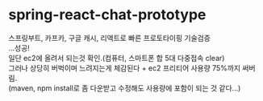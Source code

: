 # spring-react-chat-prototype
스프링부트, 카프카, 구글 캐시, 리액트로 빠른 프로토타이핑 기술검증 <br>
...성공! <br>
일단 ec2에 올려서 되는것 확인.(컴퓨터, 스마트폰 합 5대 다중접속 clear) <br>
그러나 상당히 버벅이며 느려지는게 체감된다 + ec2 프리티어 사용량 75%까지 써버림. <br>
(maven, npm install로 좀 다운받고 수정해도 사용량에 포함이 되는 것 같다...) <br>
